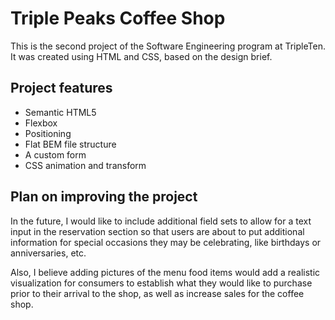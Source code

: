 # Triple Peaks Coffee Shop

This is the second project of the Software Engineering program at TripleTen. It was created using HTML and CSS, based on the design brief.

## Project features

- Semantic HTML5
- Flexbox
- Positioning
- Flat BEM file structure
- A custom form
- CSS animation and transform

## Plan on improving the project

In the future, I would like to include additional field sets to allow for a text input in the reservation section so that users are about to put additional information for special occasions they may be celebrating, like birthdays or anniversaries, etc.

Also, I believe adding pictures of the menu food items would add a realistic visualization for consumers to establish what they would like to purchase prior to their arrival to the shop, as well as increase sales for the coffee shop.
